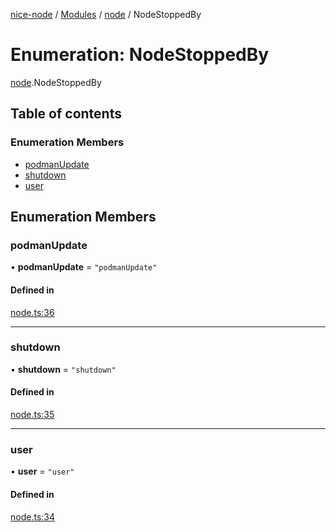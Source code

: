 [nice-node](../README.md) / [Modules](../modules.md) / [node](../modules/node.md) / NodeStoppedBy

# Enumeration: NodeStoppedBy

[node](../modules/node.md).NodeStoppedBy

## Table of contents

### Enumeration Members

- [podmanUpdate](node.NodeStoppedBy.md#podmanupdate)
- [shutdown](node.NodeStoppedBy.md#shutdown)
- [user](node.NodeStoppedBy.md#user)

## Enumeration Members

### podmanUpdate

• **podmanUpdate** = ``"podmanUpdate"``

#### Defined in

[node.ts:36](https://github.com/jgresham/nice-node/blob/2e05c26b/src/common/node.ts#L36)

___

### shutdown

• **shutdown** = ``"shutdown"``

#### Defined in

[node.ts:35](https://github.com/jgresham/nice-node/blob/2e05c26b/src/common/node.ts#L35)

___

### user

• **user** = ``"user"``

#### Defined in

[node.ts:34](https://github.com/jgresham/nice-node/blob/2e05c26b/src/common/node.ts#L34)
